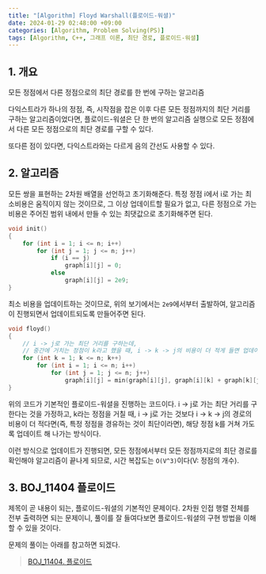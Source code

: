 ```yaml
---
title: "[Algorithm] Floyd Warshall(플로이드-워셜)"
date: 2024-01-29 02:48:00 +09:00
categories: [Algorithm, Problem Solving(PS)]
tags: [Algorithm, C++, 그래프 이론, 최단 경로, 플로이드-워셜]
---
```

## **1. 개요**
모든 정점에서 다른 정점으로의 최단 경로를 한 번에 구하는 알고리즘

다익스트라가 하나의 정점, 즉, 시작점을 잡은 이후 다른 모든 정점까지의 최단 거리를 구하는 알고리즘이었다면, 플로이드-워셜은 단 한 번의 알고리즘 실행으로 모든 정점에서 다른 모든 정점으로의 최단 경로를 구할 수 있다.

또다른 점이 있다면, 다익스트라와는 다르게 음의 간선도 사용할 수 있다.
<br>

## **2. 알고리즘**
모든 쌍을 표현하는 2차원 배열을 선언하고 초기화해준다.
특정 정점 i에서 i로 가는 최소비용은 움직이지 않는 것이므로, 그 이상 업데이트할 필요가 없고, 다른 정점으로 가는 비용은 주어진 범위 내에서 만들 수 있는 최댓값으로 초기화해주면 된다.
```c++
void init()
{
    for (int i = 1; i <= n; i++)
        for (int j = 1; j <= n; j++)
            if (i == j)
                graph[i][j] = 0;
            else
                graph[i][j] = 2e9;
}
```
최소 비용을 업데이트하는 것이므로, 위의 보기에서는 `2e9`에서부터 출발하여, 알고리즘이 진행되면서 업데이트되도록 만들어주면 된다.

```c++
void floyd()
{
    // i -> j로 가는 최단 거리를 구하는데, 
    // 중간에 거치는 정점이 k라고 했을 때, i -> k -> j의 비용이 더 적게 들면 업데이트해주는 방식으로 진행된다.
    for (int k = 1; k <= n; k++)
        for (int i = 1; i <= n; i++)
            for (int j = 1; j <= n; j++)
                graph[i][j] = min(graph[i][j], graph[i][k] + graph[k][j]);
}
```
위의 코드가 기본적인 플로이드-워셜을 진행하는 코드이다. i -> j로 가는 최단 거리를 구한다는 것을 가정하고, k라는 정점을 거칠 때, i -> j로 가는 것보다 i -> k -> j의 경로의 비용이 더 적다면(즉, 특정 정점을 경유하는 것이 최단이라면), 해당 정점 k를 거쳐 가도록 업데이트 해 나가는 방식이다. 

이런 방식으로 업데이트가 진행되면, 모든 정점에서부터 모든 정점까지로의 최단 경로를 확인해야 알고리즘이 끝나게 되므로, 시간 복잡도는 `O(V^3)`이다(V: 정점의 개수).
<br>

## **3. BOJ_11404 플로이드**
제목이 곧 내용이 되는, 플로이드-워셜의 기본적인 문제이다. 2차원 인접 행렬 전체를 전부 출력하면 되는 문제이니, 풀이를 잘 들여다보면 플로이드-워셜의 구현 방법을 이해할 수 있을 것이다.

문제의 풀이는 아래를 참고하면 되겠다.
> [BOJ_11404. 플로이드](https://wnsvy7203.github.io/posts/11404/)